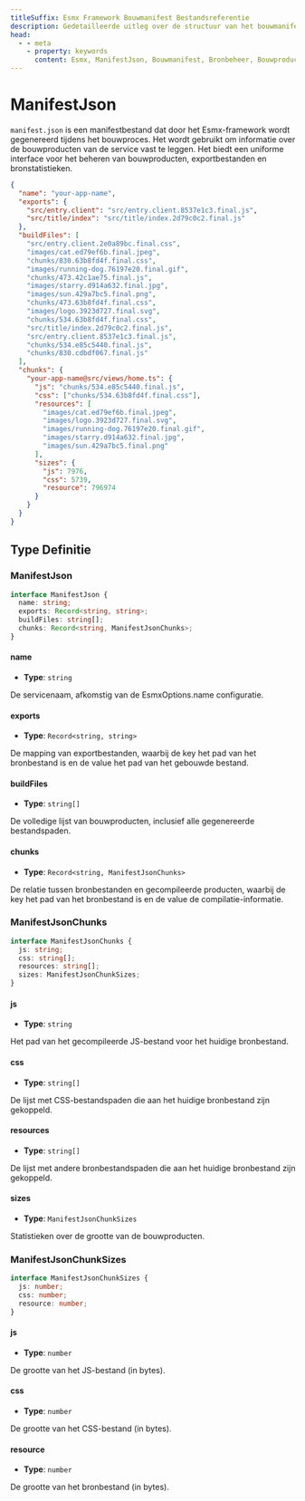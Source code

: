 ```yaml
---
titleSuffix: Esmx Framework Bouwmanifest Bestandsreferentie
description: Gedetailleerde uitleg over de structuur van het bouwmanifestbestand (manifest.json) van het Esmx-framework, inclusief beheer van bouwproducten, bestandsmapping en bronstatistieken, om ontwikkelaars te helpen het bouwsysteem te begrijpen en te gebruiken.
head:
  - - meta
    - property: keywords
      content: Esmx, ManifestJson, Bouwmanifest, Bronbeheer, Bouwproducten, Bestandsmapping, API
---
```


# ManifestJson

`manifest.json` is een manifestbestand dat door het Esmx-framework wordt gegenereerd tijdens het bouwproces. Het wordt gebruikt om informatie over de bouwproducten van de service vast te leggen. Het biedt een uniforme interface voor het beheren van bouwproducten, exportbestanden en bronstatistieken.

```json title="dist/client/manifest.json"
{
  "name": "your-app-name",
  "exports": {
    "src/entry.client": "src/entry.client.8537e1c3.final.js",
    "src/title/index": "src/title/index.2d79c0c2.final.js"
  },
  "buildFiles": [
    "src/entry.client.2e0a89bc.final.css",
    "images/cat.ed79ef6b.final.jpeg",
    "chunks/830.63b8fd4f.final.css",
    "images/running-dog.76197e20.final.gif",
    "chunks/473.42c1ae75.final.js",
    "images/starry.d914a632.final.jpg",
    "images/sun.429a7bc5.final.png",
    "chunks/473.63b8fd4f.final.css",
    "images/logo.3923d727.final.svg",
    "chunks/534.63b8fd4f.final.css",
    "src/title/index.2d79c0c2.final.js",
    "src/entry.client.8537e1c3.final.js",
    "chunks/534.e85c5440.final.js",
    "chunks/830.cdbdf067.final.js"
  ],
  "chunks": {
    "your-app-name@src/views/home.ts": {
      "js": "chunks/534.e85c5440.final.js",
      "css": ["chunks/534.63b8fd4f.final.css"],
      "resources": [
        "images/cat.ed79ef6b.final.jpeg",
        "images/logo.3923d727.final.svg",
        "images/running-dog.76197e20.final.gif",
        "images/starry.d914a632.final.jpg",
        "images/sun.429a7bc5.final.png"
      ],
      "sizes": {
        "js": 7976,
        "css": 5739,
        "resource": 796974
      }
    }
  }
}
```

## Type Definitie
### ManifestJson

```ts
interface ManifestJson {
  name: string;
  exports: Record<string, string>;
  buildFiles: string[];
  chunks: Record<string, ManifestJsonChunks>;
}
```

#### name

- **Type**: `string`

De servicenaam, afkomstig van de EsmxOptions.name configuratie.

#### exports

- **Type**: `Record<string, string>`

De mapping van exportbestanden, waarbij de key het pad van het bronbestand is en de value het pad van het gebouwde bestand.

#### buildFiles

- **Type**: `string[]`

De volledige lijst van bouwproducten, inclusief alle gegenereerde bestandspaden.

#### chunks

- **Type**: `Record<string, ManifestJsonChunks>`

De relatie tussen bronbestanden en gecompileerde producten, waarbij de key het pad van het bronbestand is en de value de compilatie-informatie.

### ManifestJsonChunks

```ts
interface ManifestJsonChunks {
  js: string;
  css: string[];
  resources: string[];
  sizes: ManifestJsonChunkSizes;
}
```

#### js

- **Type**: `string`

Het pad van het gecompileerde JS-bestand voor het huidige bronbestand.

#### css

- **Type**: `string[]`

De lijst met CSS-bestandspaden die aan het huidige bronbestand zijn gekoppeld.

#### resources

- **Type**: `string[]`

De lijst met andere bronbestandspaden die aan het huidige bronbestand zijn gekoppeld.

#### sizes

- **Type**: `ManifestJsonChunkSizes`

Statistieken over de grootte van de bouwproducten.

### ManifestJsonChunkSizes

```ts
interface ManifestJsonChunkSizes {
  js: number;
  css: number;
  resource: number;
}
```

#### js

- **Type**: `number`

De grootte van het JS-bestand (in bytes).

#### css

- **Type**: `number`

De grootte van het CSS-bestand (in bytes).

#### resource

- **Type**: `number`

De grootte van het bronbestand (in bytes).